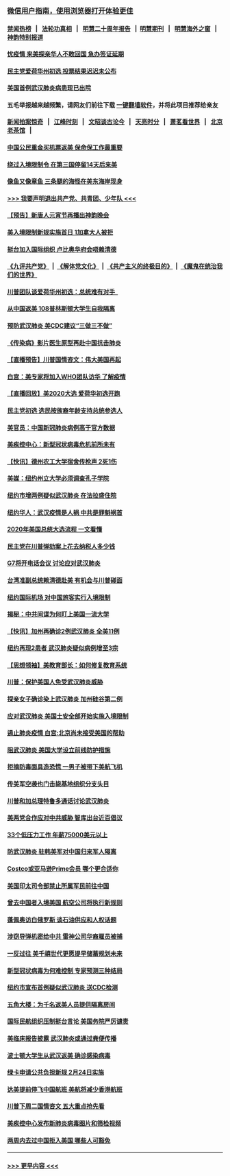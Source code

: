 ### [微信用户指南，使用浏览器打开体验更佳](https://github.com/gfw-breaker/banned-news1/blob/master/indexes/wechat-guide.md?t=0)
#### [禁闻热榜](热点新闻.md?t=0)  &nbsp;&nbsp;|&nbsp;&nbsp; [法轮功真相](https://github.com/gfw-breaker/truth/blob/master/README.md?t=0) &nbsp;&nbsp;|&nbsp;&nbsp; [明慧二十周年报告](https://github.com/gfw-breaker/mh-reports/blob/master/README.md?t=0) &nbsp;&nbsp;|&nbsp;&nbsp;[明慧期刊](https://github.com/gfw-breaker/mh-qikan) &nbsp;&nbsp;|&nbsp;&nbsp; [明慧海外之窗](https://github.com/gfw-breaker/mh-news/blob/master/README.md?t=0) &nbsp;&nbsp;|&nbsp;&nbsp; [神韵特别报道](https://github.com/gfw-breaker/mh-news/blob/master/shenyun.md?t=0)
#### [忧疫情 来美探亲华人不敢回国 急办签证延期](../pages/nsc412/n11843344.md?t=02050055) 
#### [民主党爱荷华州初选 投票结果迟迟未公布](../pages/nsc412/n11844207.md?t=02050055) 
#### [美国首例武汉肺炎病患现已出院](../pages/nsc412/n11842740.md?t=02050055) 
#### 五毛举报越来越频繁，请网友们前往下载 [一键翻墙软件](https://github.com/gfw-breaker/ssr-accounts)，并将此项目推荐给亲友
#### [新闻拍案惊奇](https://github.com/gfw-breaker/banned-news1/blob/master/pages/link4.md) &nbsp;&nbsp;|&nbsp;&nbsp; [江峰时刻](https://github.com/gfw-breaker/banned-news1/blob/master/pages/link4.md) &nbsp;&nbsp;|&nbsp;&nbsp; [文昭谈古论今](https://github.com/gfw-breaker/banned-news1/blob/master/pages/link4.md) &nbsp;&nbsp;|&nbsp;&nbsp; [天亮时分](https://github.com/gfw-breaker/banned-news1/blob/master/pages/link4.md) &nbsp;&nbsp;|&nbsp;&nbsp; [萧茗看世界](https://github.com/gfw-breaker/banned-news1/blob/master/pages/link4.md) &nbsp;&nbsp;|&nbsp;&nbsp; [北京老茶馆](https://github.com/gfw-breaker/banned-news1/blob/master/pages/link4.md) &nbsp;&nbsp;|&nbsp;&nbsp; 
#### [中国公民重金买机票返美 保命保工作最重要](../pages/nsc412/n11843282.md?t=02050055) 
#### [绕过入境限制令  在第三国停留14天后来美](../pages/nsc412/n11843341.md?t=02050055) 
#### [像鱼又像章鱼 三条腿的海怪在美东海岸现身](../pages/nsc412/n11843092.md?t=02050055) 
#### [>>> 我要声明退出共产党、共青团、少年队 <<<](https://github.com/begood0513/goodnews/blob/master/quit/letter.md) 
#### [【预告】新唐人元宵节再播出神韵晚会](../pages/nsc412/n11843192.md?t=02050055) 
#### [美入境限制新规实施首日 1加拿大人被拒](../pages/nsc412/n11843058.md?t=02050055) 
#### [挺台加入国际组织 卢比奥华府会唔赖清德](../pages/nsc412/n11843023.md?t=02050055) 
#### [《九评共产党》](https://github.com/begood0513/9ping.md/blob/master/README.md) &nbsp;|&nbsp; [《解体党文化》](../../../../jtdwh.md/blob/master/README.md)  &nbsp;|&nbsp; [《共产主义的终极目的》](../../../../gczydzjmd.md/blob/master/README.md) &nbsp;|&nbsp; [《魔鬼在统治我们的世界》](../../../../mgztzwmdsj.md/blob/master/README.md) 
#### [川普团队谈爱荷华州初选：总统难有对手  ](../pages/nsc412/n11842867.md?t=02050055) 
#### [从中国返美 108普林斯顿大学生自我隔离](../pages/nsc412/n11842714.md?t=02050055) 
#### [预防武汉肺炎 美CDC建议“三做三不做”](../pages/nsc412/n11842700.md?t=02050055) 
#### [《传染病》影片医生原型再赴中国抗击肺炎](../pages/nsc412/n11842626.md?t=02050055) 
#### [【直播预告】川普国情咨文：伟大美国再起](../pages/nsc412/n11842079.md?t=02050055) 
#### [白宫：美专家将加入WHO团队访华 了解疫情](../pages/nsc412/n11842198.md?t=02050055) 
#### [【直播回放】美2020大选 爱荷华初选开跑](../pages/nsc412/n11841820.md?t=02050055) 
#### [民主党初选 选民按族裔年龄支持总统参选人](../pages/nsc412/n11842239.md?t=02050055) 
#### [美官员：中国新冠肺炎病例高于官方数据](../pages/nsc412/n11842452.md?t=02050055) 
#### [美疾控中心：新型冠状病毒危机前所未有](../pages/nsc412/n11842406.md?t=02050055) 
#### [【快讯】德州农工大学宿舍传枪声 2死1伤](../pages/nsc412/n11842279.md?t=02050055) 
#### [美媒：纽约州立大学必须调查孔子学院](../pages/nsc412/n11840637.md?t=02050055) 
#### [纽约市增两例疑似武汉肺炎 在法拉盛住院](../pages/nsc412/n11840625.md?t=02050055) 
#### [纽约华人：武汉疫情是人祸 中共是罪魁祸首](../pages/nsc412/n11840631.md?t=02050055) 
#### [2020年美国总统大选流程 一文看懂](../pages/nsc412/n11842056.md?t=02050055) 
#### [民主党在川普弹劾案上花去纳税人多少钱](../pages/nsc412/n11841941.md?t=02050055) 
#### [G7将开电话会议 讨论应对武汉肺炎](../pages/nsc412/n11841658.md?t=02050055) 
#### [台湾准副总统赖清德赴美 有机会与川普碰面](../pages/nsc412/n11841332.md?t=02050055) 
#### [纽约国际机场  对中国旅客实行入境限制](../pages/nsc412/n11840619.md?t=02050055) 
#### [揭秘：中共间谍为何盯上美国一流大学](../pages/nsc412/n11840270.md?t=02050055) 
#### [【快讯】加州再确诊2例武汉肺炎 全美11例](../pages/nsc412/n11840339.md?t=02050055) 
#### [纽约再现2患者 武汉肺炎疑似病例增至3宗](../pages/nsc412/n11840010.md?t=02050055) 
#### [【思想领袖】美教育部长：如何修复教育系统](../pages/nsc412/n11690865.md?t=02050055) 
#### [川普：保护美国人免受武汉肺炎威胁](../pages/nsc412/n11839718.md?t=02050055) 
#### [探亲女子确诊染上武汉肺炎 加州硅谷第二例](../pages/nsc412/n11839784.md?t=02050055) 
#### [应对武汉肺炎 美国土安全部开始实施入境限制](../pages/nsc412/n11839729.md?t=02050055) 
#### [遏止肺炎疫情 白宫:北京尚未接受美国的帮助](../pages/nsc412/n11839660.md?t=02050055) 
#### [阻武汉肺炎 美国大学设立前线防护措施](../pages/nsc412/n11839479.md?t=02050055) 
#### [拒摘防毒面具造恐慌 一男子被带下美航飞机](../pages/nsc412/n11839455.md?t=02050055) 
#### [传美军空袭也门击毙基地组织分支头目](../pages/nsc412/n11839210.md?t=02050055) 
#### [川普和加总理特鲁多通话讨论武汉肺炎](../pages/nsc412/n11839128.md?t=02050055) 
#### [美两党合作应对中共威胁 智库出台近百倡议](../pages/nsc412/n11838437.md?t=02050055) 
#### [33个低压力工作 年薪75000美元以上](../pages/nsc412/n11834441.md?t=02050055) 
#### [防武汉肺炎 驻韩美军对中国归来军人隔离](../pages/nsc412/n11838970.md?t=02050055) 
#### [Costco或亚马逊Prime会员 哪个更合适你](../pages/nsc412/n11834459.md?t=02050055) 
#### [美国印太司令部禁止所属军民前往中国](../pages/nsc412/n11838418.md?t=02050055) 
#### [曾去中国者入境美国 航空公司将执行新规则](../pages/nsc412/n11838375.md?t=02050055) 
#### [蓬佩奥访白俄罗斯 谈石油供应和人权话题](../pages/nsc412/n11838242.md?t=02050055) 
#### [涉窃导弹机密给中共 雷神公司华裔雇员被捕](../pages/nsc412/n11838129.md?t=02050055) 
#### [一反过往 美千禧世代更愿提早储蓄规划未来](../pages/nsc412/n11837601.md?t=02050055) 
#### [新型冠状病毒为何难控制 专家预测三种结局](../pages/nsc412/n11838002.md?t=02050055) 
#### [纽约市宣布首例疑似武汉肺炎 送CDC检测](../pages/nsc412/n11837852.md?t=02050055) 
#### [五角大楼：为千名返美人员提供隔离房间](../pages/nsc412/n11837831.md?t=02050055) 
#### [国际民航组织压制挺台言论 美国务院严厉谴责](../pages/nsc412/n11837791.md?t=02050055) 
#### [美临床报告披露 武汉肺炎或通过粪便传播](../pages/nsc412/n11837626.md?t=02050055) 
#### [波士顿大学生从武汉返美 确诊感染病毒](../pages/nsc412/n11837580.md?t=02050055) 
#### [绿卡申请公共负担新规 2月24日实施](../pages/nsc412/n11836634.md?t=02050055) 
#### [达美提前停飞中国航班 美航将减少香港航班](../pages/nsc412/n11837649.md?t=02050055) 
#### [川普下周二国情咨文 五大重点抢先看](../pages/nsc412/n11837512.md?t=02050055) 
#### [美疾控中心发布新肺炎病毒图片和筛检视频](../pages/nsc412/n11837491.md?t=02050055) 
#### [两周内去过中国拒入美国 哪些人可豁免](../pages/nsc412/n11837400.md?t=02050055) 

----
#### [ >>> 更早内容 <<< ](../indexes/nsc412-earlier.md)
